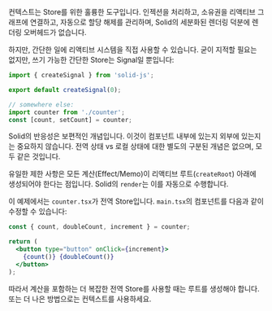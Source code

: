 컨텍스트는 Store를 위한 훌륭한 도구입니다. 인젝션을 처리하고, 소유권을 리액티브 그래프에 연결하고, 자동으로 할당 해제를 관리하며, Solid의 세분화된 렌더링 덕분에 렌더링 오버헤드가 없습니다.

하지만, 간단한 일에 리액티브 시스템을 직접 사용할 수 있습니다. 굳이 지적할 필요는 없지만, 쓰기 가능한 간단한 Store는 Signal일 뿐입니다:

```js
import { createSignal } from 'solid-js';

export default createSignal(0);

// somewhere else:
import counter from './counter';
const [count, setCount] = counter;
```

Solid의 반응성은 보편적인 개념입니다. 이것이 컴포넌트 내부에 있는지 외부에 있는지는 중요하지 않습니다. 전역 상태 vs 로컬 상태에 대한 별도의 구분된 개념은 없으며, 모두 같은 것입니다.

유일한 제한 사항은 모든 계산(Effect/Memo)이 리액티브 루트(`createRoot`) 아래에 생성되어야 한다는 점입니다. Solid의 `render`는 이를 자동으로 수행합니다.

이 예제에서는 `counter.tsx`가 전역 Store입니다. `main.tsx`의 컴포넌트를 다음과 같이 수정할 수 있습니다:

```jsx
const { count, doubleCount, increment } = counter;

return (
  <button type="button" onClick={increment}>
    {count()} {doubleCount()}
  </button>
);
```

따라서 계산을 포함하는 더 복잡한 전역 Store를 사용할 때는 루트를 생성해야 합니다. 또는 더 나은 방법으로는 컨텍스트를 사용하세요.

